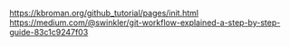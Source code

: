 https://kbroman.org/github_tutorial/pages/init.html
https://medium.com/@swinkler/git-workflow-explained-a-step-by-step-guide-83c1c9247f03
